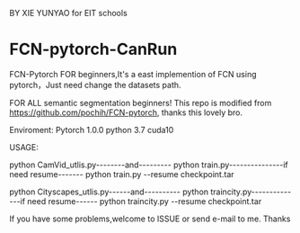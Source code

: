 BY  XIE YUNYAO
for EIT schools

# FCN-pytorch-CanRun
FCN-Pytorch FOR beginners,It's a east implemention of FCN using pytorch，Just need change the datasets path.

FOR ALL semantic segmentation beginners! 
This repo is modified from https://github.com/pochih/FCN-pytorch, thanks this lovely bro.

Enviroment: Pytorch 1.0.0 python 3.7 cuda10

USAGE:

python CamVid_utlis.py--------and---------
python train.py---------------if need resume-------
python train.py --resume checkpoint.tar 


python Cityscapes_utlis.py------and----------
python traincity.py--------------if need resume------
python traincity.py --resume checkpoint.tar 


If you have some problems,welcome to ISSUE or send e-mail to me. Thanks


